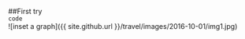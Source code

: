 ##First try  
```code```  
![inset a graph]({{ site.github.url }}/travel/images/2016-10-01/img1.jpg)
